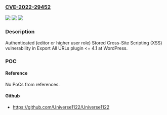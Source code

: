 ### [CVE-2022-29452](https://cve.mitre.org/cgi-bin/cvename.cgi?name=CVE-2022-29452)
![](https://img.shields.io/static/v1?label=Product&message=Export%20All%20URLs%20(WordPress%20plugin)&color=blue)
![](https://img.shields.io/static/v1?label=Version&message=%3C%3D%204.1%3C%3D%204.1%20&color=brighgreen)
![](https://img.shields.io/static/v1?label=Vulnerability&message=CWE-79%20Cross-site%20Scripting%20(XSS)&color=brighgreen)

### Description

Authenticated (editor or higher user role) Stored Cross-Site Scripting (XSS) vulnerability in Export All URLs plugin <= 4.1 at WordPress.

### POC

#### Reference
No PoCs from references.

#### Github
- https://github.com/Universe1122/Universe1122

